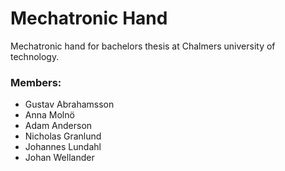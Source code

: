 # Mechatronic Hand

Mechatronic hand for bachelors thesis at Chalmers university of technology.

### Members:

 - Gustav Abrahamsson 
 - Anna Molnö
 - Adam Anderson
 - Nicholas Granlund
 - Johannes Lundahl
 - Johan Wellander
